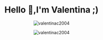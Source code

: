 <h1 align="center">Hello 👋,I'm Valentina ;)</h1>

<div align="center">

<p><img align="center" src="https://github-readme-stats.vercel.app/api/top-langs?username=valentinac2004&show_icons=true&locale=en&layout=compact" alt="valentinac2004" /> </p>

<p><img align="center" src="https://github-readme-streak-stats.herokuapp.com/?user=valentinac2004&" alt="valentinac2004" /></p>

</div>
